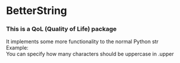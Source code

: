 # BetterString
### This is a QoL (Quality of Life) package   
It implements some more functionality to the normal Python str    
Example:   
You can specify how many characters should be uppercase in .upper
